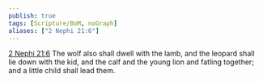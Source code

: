 ```yaml
---
publish: true
tags: [Scripture/BoM, noGraph]
aliases: ["2 Nephi 21:6"]
---
```

[2 Nephi 21:6](https://churchofjesuschrist.org/study/scriptures/bofm/2-ne/21?lang=eng&id=p6#p6) The wolf also shall dwell with the lamb, and the leopard shall lie down with the kid, and the calf and the young lion and fatling together; and a little child shall lead them.
